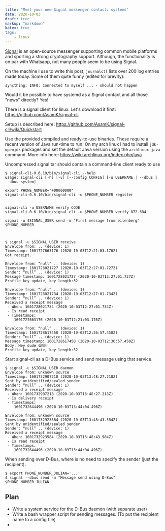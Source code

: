 ```yaml
---
title: "Meet your new Signal messenger contact: systemd"
date: 2020-10-03
draft: true
markup: "markdown"
katex: true
tags:
    - linux
---
```


[Signal](https://signal.org/en/) is an open-source messenger supporting common mobile platforms and 
sporting a strong cryptography support. Although, the functionality is on par with Whatsapp, not many people seem 
to be using Signal.  

On the machine I use to write this post, `journalctl` lists over 200 log entries made today. Some of them quite funny 
(edited for brevity):

    syncthing: INFO: Connected to myself ... - should not happen

Would it be possible to have systemd as a Signal contact and all those "news" directly? Yes!  

There is a signal client for linux. Let's download it first: https://github.com/AsamK/signal-cli

Setup is described here: https://github.com/AsamK/signal-cli/wiki/Quickstart

Use the provided compiled and ready-to-use binaries. These require a recent version of Java run-time to run.
On my arch linux I had to install `jdk-openjdk` packages and set the default Java version using the `archlinux-java` 
command. More info here: https://wiki.archlinux.org/index.php/java

Uncompressed signal tar should contain a command-line client ready to use

    $ signal-cli-0.6.10/bin/signal-cli --help 
    usage: signal-cli [-h] [-v] [--config CONFIG] [-u USERNAME | --dbus | --dbus-system]

    export PHONE_NUMBER="+00000000"
    signal-cli-0.6.10/bin/signal-cli -u $PHONE_NUMBER register
 

    signal-cli -u USERNAME verify CODE
    signal-cli-0.6.10/bin/signal-cli -u $PHONE_NUMBER verify 872-684

    signal -u $SIGNAL_USER send -m 'First message from eilenberg' $PHONE_NUMBER



    $ signal -u $SIGNAL_USER receive 
    Envelope from: .. (device: 1)
    Timestamp: 1601727663176 (2020-10-03T12:21:03.176Z)
    Got receipt.
    
    Envelope from: “null” .. (device: 1)
    Timestamp: 1601728021727 (2020-10-03T12:27:01.727Z)
    Sender: “null” .. (device: 1)
    Message timestamp: 1601728021727 (2020-10-03T12:27:01.727Z)
    Profile key update, key length:32
    
    Envelope from: “null” .. (device: 1)
    Timestamp: 1601728021734 (2020-10-03T12:27:01.734Z)
    Sender: “null” .. (device: 1)
    Received a receipt message
     - When: 1601728021734 (2020-10-03T12:27:01.734Z)
     - Is read receipt
     - Timestamps:
        1601727663176 (2020-10-03T12:21:03.176Z)
    
    Envelope from: “null” .. (device: 1)
    Timestamp: 1601728617450 (2020-10-03T12:36:57.450Z)
    Sender: “null” .. (device: 1)
    Message timestamp: 1601728617450 (2020-10-03T12:36:57.450Z)
    Body: Hey dude 😁😎!
    Profile key update, key length:32

Start signal-cli as a D-Bus service and send message using that service.

    $ signal -u $SIGNAL_USER daemon 
    Envelope from: unknown source
    Timestamp: 1601732907218 (2020-10-03T13:48:27.218Z)
    Sent by unidentified/sealed sender
    Sender: “null” .. (device: 1)
    Received a receipt message
     - When: 1601732907218 (2020-10-03T13:48:27.218Z)
     - Is delivery receipt
     - Timestamps:
        1601732644496 (2020-10-03T13:44:04.496Z)
    
    Envelope from: unknown source
    Timestamp: 1601732923584 (2020-10-03T13:48:43.584Z)
    Sent by unidentified/sealed sender
    Sender: “null” .. (device: 1)
    Received a receipt message
     - When: 1601732923584 (2020-10-03T13:48:43.584Z)
     - Is read receipt
     - Timestamps:
        1601732644496 (2020-10-03T13:44:04.496Z)

When sending over D-Bus, where is no need to specify the sender (just the recipient).

    $ export PHONE_NUMBER_JULIAN='...'
    $ signal --dbus send -m "Message send using D-Bus" $PHONE_NUMBER_JULIAN


## Plan

* Write a system service for the D-Bus daemon (with separate user)
* Write a bash wrapper script for sending messages. (To put the recipient name to a config file)
* 


